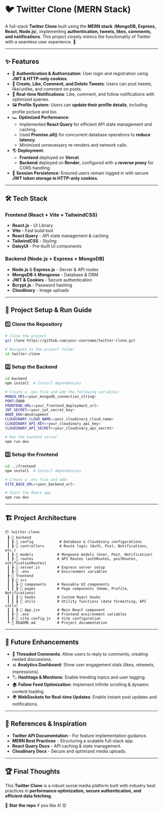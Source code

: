 # 🐦 Twitter Clone (MERN Stack)

A full-stack **Twitter Clone** built using the **MERN stack** (**MongoDB, Express, React, Node.js**), implementing **authentication, tweets, likes, comments, and notifications**. This project closely mimics the functionality of Twitter with a seamless user experience. 🚀

---

## ✨ Features

- 🔐 **Authentication & Authorization**: User login and registration using **JWT & HTTP-only cookies**.
- 📝 **Create, Like, Comment, and Delete Tweets**: Users can post tweets, like/unlike, and comment on posts.
- 🔔 **Real-time Notifications**: Like, comment, and follow notifications with optimized queries.
- 🖼️ **Profile System**: Users can **update their profile details**, including profile picture and bio.
- 🏎️ **Optimized Performance**:
  - Implemented **React Query** for efficient API state management and caching.
  - Used **Promise.all()** for concurrent database operations to **reduce latency**.
  - Minimized unnecessary re-renders and network calls.
- 🌎 **Deployment**:
  - **Frontend** deployed on **Vercel**.
  - **Backend** deployed on **Render**, configured with a **reverse proxy** for CORS handling.
- 🔄 **Session Persistence**: Ensured users remain logged in with secure **JWT token storage in HTTP-only cookies**.

---

## 🛠️ Tech Stack

### **Frontend (React + Vite + TailwindCSS)**
- **React.js** - UI Library
- **Vite** - Fast build tool
- **React Query** - API state management & caching
- **TailwindCSS** - Styling
- **DaisyUI** - Pre-built UI components

### **Backend (Node.js + Express + MongoDB)**
- **Node.js** & **Express.js** - Server & API routes
- **MongoDB** & **Mongoose** - Database & ORM
- **JWT & Cookies** - Secure authentication
- **Bcrypt.js** - Password hashing
- **Cloudinary** - Image uploads

---

## 🚀 Project Setup & Run Guide

### **1️⃣ Clone the Repository**
```sh
# Clone the project
git clone https://github.com/your-username/twitter-clone.git

# Navigate to the project folder
cd twitter-clone
```

### **2️⃣ Setup the Backend**
```sh
cd backend
npm install  # Install dependencies

# Create a .env file and add the following variables:
MONGO_URI=<your_mongodb_connection_string>
PORT=5000
FRONTEND_URL=<your_frontend_deployment_url>
JWT_SECRET=<your_jwt_secret_key>
NODE_ENV=development
CLOUDINARY_CLOUD_NAME=<your_cloudinary_cloud_name>
CLOUDINARY_API_KEY=<your_cloudinary_api_key>
CLOUDINARY_API_SECRET=<your_cloudinary_api_secret>

# Run the backend server
npm run dev
```

### **3️⃣ Setup the Frontend**
```sh
cd ../frontend
npm install  # Install dependencies

# Create a .env file and add:
VITE_BASE_URL=<your_backend_url>

# Start the React app
npm run dev
```

---

## 🏗️ Project Architecture
```
📦 twitter-clone
 ┣ 📂 backend
 ┃ ┣ 📂 config            # Database & Cloudinary configurations
 ┃ ┣ 📂 controllers       # Route logic (Auth, Post, Notifications, etc.)
 ┃ ┣ 📂 models           # Mongoose models (User, Post, Notification)
 ┃ ┣ 📂 routes           # API Routes (authRoutes, postRoutes, notificationRoutes)
 ┃ ┣ 📜 server.js        # Express server setup
 ┃ ┣ 📜 .env             # Environment variables
 ┣ 📂 frontend
 ┃ ┣ 📂 src
 ┃ ┃ ┣ 📂 components     # Reusable UI components
 ┃ ┃ ┣ 📂 pages          # Page components (Home, Profile, Notifications)
 ┃ ┃ ┣ 📂 hooks          # Custom React hooks
 ┃ ┃ ┣ 📂 utils          # Utility functions (date formatting, API calls)
 ┃ ┃ ┣ 📜 App.jsx        # Main React component
 ┃ ┣ 📜 .env             # Frontend environment variables
 ┃ ┣ 📜 vite.config.js   # Vite configuration
 ┗ 📜 README.md          # Project documentation
```

---

## 🎯 Future Enhancements
- 🧵 **Threaded Comments**: Allow users to reply to comments, creating nested discussions.
- 📊 **Analytics Dashboard**: Show user engagement stats (likes, retweets, impressions).
- 🏷️ **Hashtags & Mentions**: Enable trending topics and user tagging.
- 🏠 **Follow Feed Optimization**: Implement infinite scrolling & dynamic content loading.
- 🌍 **WebSockets for Real-time Updates**: Enable instant post updates and notifications.

---

## 🔗 References & Inspiration
- **Twitter API Documentation** - For feature implementation guidance.
- **MERN Best Practices** - Structuring a scalable full-stack app.
- **React Query Docs** - API caching & state management.
- **Cloudinary Docs** - Secure and optimized media uploads.

---

## 🏆 Final Thoughts
This **Twitter Clone** is a robust social media platform built with industry best practices in **performance optimization, secure authentication, and efficient data fetching**.

🚀 **Star the repo** if you like it! 😊

